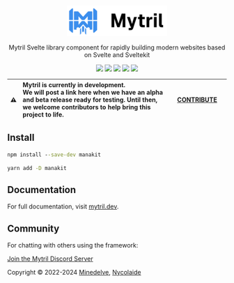 <div align="center">

<a href="https://mytril.dev" target="_blank">
  <picture>
    <img alt="Mytril Library" src="https://github.com/minedelve/mytril/blob/main/assets/mytril_logo.png" width="230" height="70" style="max-width: 100%;">
  </picture>
</a>

Mytril Svelte library component for rapidly building modern websites based on Svelte and Sveltekit

[![][version]](https://github.com/minedelve/mytril/releases?q=mytril&expanded=true)
[![][installs]](https://www.npmjs.com/package/mytril)
[![][installs-this-month]](https://www.npmjs.com/package/mytril)
[![][license]](https://github.com/minedelve/mytril/blob/main/packages/core/LICENSE)
[![][discord]](https://discord.gg/fwyaGUhbav)

</div>

| :warning: | **Mytril is currently in development.** <br> We will post a link here when we have an alpha and beta release ready for testing. Until then, we welcome contributors to help bring this project to life. | &nbsp;&nbsp;&nbsp;&nbsp;[CONTRIBUTE](https://github.com/minedelve/mytril)&nbsp;&nbsp;&nbsp;&nbsp; |
| --------- | :------------------------------------------------------------------------------------------------------------------------------------------------------------------------------------------------------- | -------------------------------------------------------------------------------------------------- |

## Install

```cmd
npm install --save-dev manakit
```

```cmd
yarn add -D manakit
```

## Documentation

For full documentation, visit [mytril.dev](https://mytril.dev).


## Community

For chatting with others using the framework:

[Join the Mytril Discord Server](https://discord.gg/fwyaGUhbav)

Copyright © 2022-2024 [Minedelve](https://minedelve.com), [Nycolaide](https://github.com/Nycolaide)

[version]: https://img.shields.io/npm/v/mytril.svg?label=Version&color=f58142
[license]: https://badgen.net/github/license/minedelve/mytril?label=License&color=cc5640
[installs]: https://badgen.net/npm/dt/mytril?label=NPM%20installs&color=40ba12
[installs-this-month]: https://badgen.net/npm/dm/mytril?label=NPM%20installs&color=40ba12
[discord]: https://img.shields.io/discord/1093887038991896717?color=5865F2&label=Discord&logo=discord&logoColor=white
